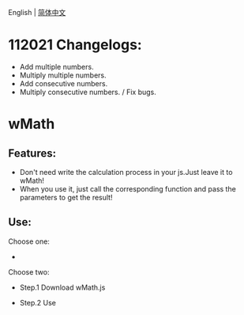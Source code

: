 English | [简体中文](./README_CN.md)

# 112021 Changelogs:
  + Add multiple numbers.
  + Multiply multiple numbers.
  + Add consecutive numbers.
  + Multiply consecutive numbers.
  / Fix bugs.

wMath
========================================

## Features:

  - Don't need write the calculation process in your js.Just leave it to wMath!
  - When you use it, just call the corresponding function and pass the parameters to get the result!

## Use:

Choose one: 

  - <script src="http://raw.githack.com/Wuyingqwq/wMath/main/wMath/wMath.js"></script> 

Choose two: 

  - Step.1 Download wMath.js 

  - Step.2 Use <script> introduce wMath.js
  
  - Step.3 Now you can use wMath to code your website!
  
## Notices:
  - When you use the eq object,you must introduce Algebra.js.
  - Algebra.js:https://github.com/nicolewhite/algebra.js
